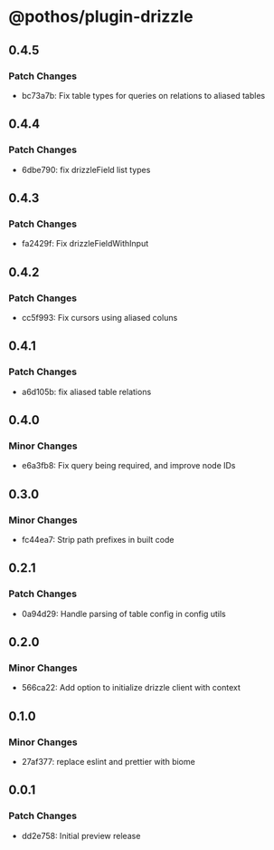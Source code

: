 # @pothos/plugin-drizzle

## 0.4.5

### Patch Changes

- bc73a7b: Fix table types for queries on relations to aliased tables

## 0.4.4

### Patch Changes

- 6dbe790: fix drizzleField list types

## 0.4.3

### Patch Changes

- fa2429f: Fix drizzleFieldWithInput

## 0.4.2

### Patch Changes

- cc5f993: Fix cursors using aliased coluns

## 0.4.1

### Patch Changes

- a6d105b: fix aliased table relations

## 0.4.0

### Minor Changes

- e6a3fb8: Fix query being required, and improve node IDs

## 0.3.0

### Minor Changes

- fc44ea7: Strip path prefixes in built code

## 0.2.1

### Patch Changes

- 0a94d29: Handle parsing of table config in config utils

## 0.2.0

### Minor Changes

- 566ca22: Add option to initialize drizzle client with context

## 0.1.0

### Minor Changes

- 27af377: replace eslint and prettier with biome

## 0.0.1

### Patch Changes

- dd2e758: Initial preview release
